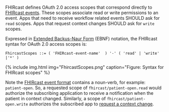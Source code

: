 FHIRcast defines OAuth 2.0 access scopes that correspond directly to [FHIRcast events](3_Events.html). These scopes associate read or write permissions to an event. Apps that need to receive workflow related events SHOULD ask for `read` scopes. Apps that request context changes SHOULD ask for `write` scopes.

Expressed in [Extended Backus-Naur Form](https://www.iso.org/obp/ui/#iso:std:iso-iec:14977:ed-1:v1:en) (EBNF) notation, the FHIRcast syntax for OAuth 2.0 access scopes is:

```ebnf
FhircastScopes ::= ( 'FHIRcast-event-name'  ) '-' ( 'read' | 'write' |'*' )
```

{% include img.html img="FhircastScopes.png" caption="Figure: Syntax for FHIRcast scopes" %}

Note the [FHIRcast event format](2-3-Events.html#event-name) contains a noun-verb, for example: `patient-open`. So, a requested scope of `fhircast/patient-open.read` would authorize the subscribing application to receive a notification when the patient in context changed. Similarly, a scope of  `fhircast/patient-open.write` authorizes the subscribed app to [request a context change](2-5-EventNotification.html).

